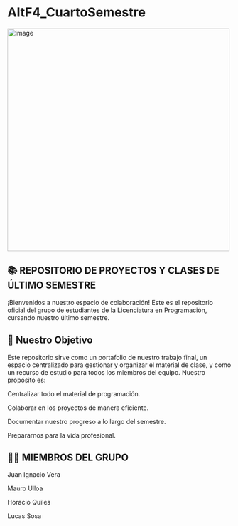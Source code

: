 # AltF4_CuartoSemestre
<img width="500" height="500" alt="image" src="https://github.com/user-attachments/assets/a6dc12ce-c9ea-4880-a2fd-0e79dce97a36" />

## 📚 REPOSITORIO DE PROYECTOS Y CLASES DE ÚLTIMO SEMESTRE

¡Bienvenidos a nuestro espacio de colaboración! Este es el repositorio oficial del grupo de estudiantes de la Licenciatura en Programación, cursando nuestro último semestre.

## 🎯 Nuestro Objetivo

Este repositorio sirve como un portafolio de nuestro trabajo final, un espacio centralizado para gestionar y organizar el material de clase, y como un recurso de estudio para todos los miembros del equipo. Nuestro propósito es:

Centralizar todo el material de programación.

Colaborar en los proyectos de manera eficiente.

Documentar nuestro progreso a lo largo del semestre.

Prepararnos para la vida profesional.

## 👩‍💻 MIEMBROS DEL GRUPO

Juan Ignacio Vera

Mauro Ulloa

Horacio Quiles

Lucas Sosa
